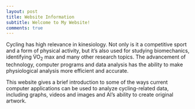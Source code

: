 ```yaml
---
layout: post
title: Website Information
subtitle: Welcome to My Website!
comments: true
---
```


Cycling has high relevance in kinesiology. Not only is it a competitive sport and a form of physical activity, but it’s also used for studying biomechanics, identifying <span>V&#x0307;</span>O<sub>2</sub> max and many other research topics. The advancement of technology, computer programs and data analysis has the ability to make physiological analysis more efficient and accurate. 

This website gives a brief introduction to some of the ways current computer applications can be used to analyze cycling-related data, including graphs, videos and images and AI’s ability to create original artwork.
